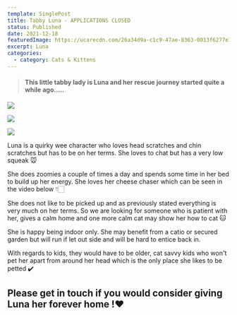 ```yaml
---
template: SinglePost
title: Tabby Luna - APPLICATIONS CLOSED
status: Published
date: 2021-12-18
featuredImage: https://ucarecdn.com/26a34d9a-c1c9-47ae-8363-0013f6277e11/-/crop/280x215/0,0/-/preview/
excerpt: Luna
categories:
  - category: Cats & Kittens
---
```

> #### This little tabby lady is Luna and her rescue journey started quite a while ago…..

![](https://ucarecdn.com/c11b4683-a85c-4043-b7d3-9d9b0a284a35/)

![](https://ucarecdn.com/f32ebde4-9542-492a-8c50-2514282950b3/)

![](https://ucarecdn.com/ba665e61-9216-491a-b072-7e2f18966e4b/)

Luna is a quirky wee character who loves head scratches and chin scratches but has to be on her terms. She loves to chat but has a very low squeak 🐭

She does zoomies a couple of times a day and spends some time in her bed to build up her energy. She loves her cheese chaser which can be seen in the video below 👇🏻

She does not like to be picked up and as previously stated everything is very much on her terms. So we are looking for someone who is patient with her, gives a calm home and one more calm cat may show her how to cat 🐱

She is happy being indoor only. She may benefit from a catio or secured garden but will run if let out side and will be hard to entice back in.

With regards to kids, they would have to be older, cat savvy kids who won't pet her apart from around her head which is the only place she likes to be petted ✔️

## **Please get in touch if you would consider giving Luna her forever home** !❤️